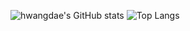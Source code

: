![hwangdae's GitHub stats](https://github-readme-stats.vercel.app/api?username=kimhwangdae&show_icons=true&theme=dark)
![Top Langs](https://github-readme-stats.vercel.app/api/top-langs/?username=kimhwangdae&theme=dark)
<!---
kimhwangdae/kimhwangdae is a ✨ special ✨ repository because its `README.md` (this file) appears on your GitHub profile.
You can click the Preview link to take a look at your changes.
--->
